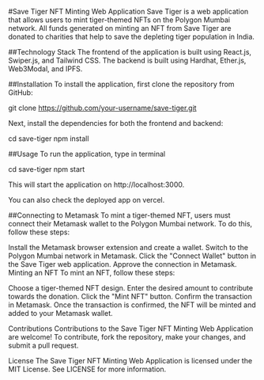 #Save Tiger NFT Minting Web Application
Save Tiger is a web application that allows users to mint tiger-themed NFTs on the Polygon Mumbai network. All funds generated on minting an NFT from Save Tiger are donated to charities that help to save the depleting tiger population in India.

##Technology Stack
The frontend of the application is built using React.js, Swiper.js, and Tailwind CSS. The backend is built using Hardhat, Ether.js, Web3Modal, and IPFS.

##Installation
To install the application, first clone the repository from GitHub:

git clone https://github.com/your-username/save-tiger.git

Next, install the dependencies for both the frontend and backend:

cd save-tiger
npm install

##Usage
To run the application, type in terminal

cd save-tiger
npm start

This will start the application on http://localhost:3000.

You can also check the deployed app on vercel.

##Connecting to Metamask
To mint a tiger-themed NFT, users must connect their Metamask wallet to the Polygon Mumbai network. To do this, follow these steps:

Install the Metamask browser extension and create a wallet.
Switch to the Polygon Mumbai network in Metamask.
Click the "Connect Wallet" button in the Save Tiger web application.
Approve the connection in Metamask.
Minting an NFT
To mint an NFT, follow these steps:

Choose a tiger-themed NFT design.
Enter the desired amount to contribute towards the donation.
Click the "Mint NFT" button.
Confirm the transaction in Metamask.
Once the transaction is confirmed, the NFT will be minted and added to your Metamask wallet.

Contributions
Contributions to the Save Tiger NFT Minting Web Application are welcome! To contribute, fork the repository, make your changes, and submit a pull request.

License
The Save Tiger NFT Minting Web Application is licensed under the MIT License. See LICENSE for more information.
